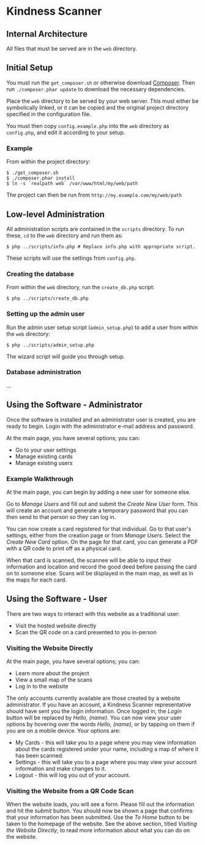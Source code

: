 # Kindness Scanner

## Internal Architecture
All files that must be served are in the `web` directory.

## Initial Setup
You must run the `get_composer.sh` or otherwise download [Composer](https://getcomposer.org/download/).
Then run `./composer.phar update` to download the necessary dependencies.

Place the `web` directory to be served by your web server.
This must either be symbolically linked, or it can be copied and the original project directory specified in the configuration file.

You must then copy `config.example.php` into the `web` directory as `config.php`, and edit it according to your setup.

### Example
From within the project directory:
```
$ ./get_composer.sh
$ ./composer.phar install
$ ln -s `realpath web` /var/www/html/my/web/path
```

The project can then be run from `http://my.example.com/my/web/path`

## Low-level Administration
All administration scripts are contained in the `scripts` directory. To run these, `cd` to the `web` directory and run them as:

```
$ php ../scripts/info.php # Replace info.php with appropriate script.
```

These scripts will use the settings from `config.php`.

### Creating the database
From within the `web` directory, run the `create_db.php` script:

```
$ php ../scripts/create_db.php
```

### Setting up the admin user
Run the admin user setup script (`admin_setup.php`) to add a user from within the `web` directory:
```
$ php ../scripts/admin_setup.php
```

The wizard script will guide you through setup.

### Database administration
...

## Using the Software - Administrator
Once the software is installed and an administrator user is created, you are ready to begin.
Login with the administrator e-mail address and password.

At the main page, you have several options; you can:

* Go to your user settings
* Manage existing cards
* Manage existing users

### Example Walkthrough
At the main page, you can begin by adding a new user for someone else.

Go to *Manage Users* and fill out and submit the *Create New User* form. This will create an account and generate a temporary password that you can then send to that person so they can log in.

You can now create a card registered for that individual. Go to that user's settings, either from the creation page or from *Manage Users*. Select the *Create New Card* option. On the page for that card, you can generate a PDF with a QR code to print off as a physical card.

When that card is scanned, the scannee will be able to input their information and location and record the good deed before passing the card on to someone else. Scans will be displayed in the main map, as well as in the maps for each card.

## Using the Software - User
There are two ways to interact with this website as a traditional user:

* Visit the hosted website directly
* Scan the QR code on a card presented to you in-person

### Visiting the Website Directly
At the main page, you have several options; you can:

* Learn more about the project
* View a small map of the scans
* Log in to the website

The only accounts currently available are those created by a website administrator. If you have an account, a Kindness Scanner representative should have sent you the login information. Once logged in, the *Login* button will be replaced by *Hello, (name)*. 
You can now view your user options by hovering over the words *Hello, (name)*, or by tapping on them if you are on a mobile device. Your options are:

* My Cards - this will take you to a page where you may view information about the cards registered under your name, including a map of where it has been scanned.
* Settings - this will take you to a page where you may view your account information and make changes to it.
* Logout - this will log you out of your account.

### Visiting the Website from a QR Code Scan
When the website loads, you will see a form. Please fill out the information and hit the *submit* button. You should now be shown a page that confirms that your information has been submitted. Use the *To Home* button to be taken to the homepage of the website. See the above section, titled *Visiting the Website Directly*, to read more information about what you can do on the website.

